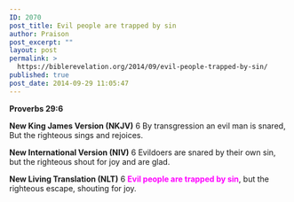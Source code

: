 ```yaml
---
ID: 2070
post_title: Evil people are trapped by sin
author: Praison
post_excerpt: ""
layout: post
permalink: >
  https://biblerevelation.org/2014/09/evil-people-trapped-by-sin/
published: true
post_date: 2014-09-29 11:05:47
---
```

<strong>Proverbs 29:6</strong>

<strong>New King James Version (NKJV)</strong>
6 By transgression an evil man is snared,
But the righteous sings and rejoices.

<strong>New International Version (NIV)</strong>
6 Evildoers are snared by their own sin, but the righteous shout for joy and are glad.

<strong>New Living Translation (NLT)</strong>
6 <span style="color: #ff00ff;"><strong>Evil people are trapped by sin</strong></span>, but the righteous escape, shouting for joy.